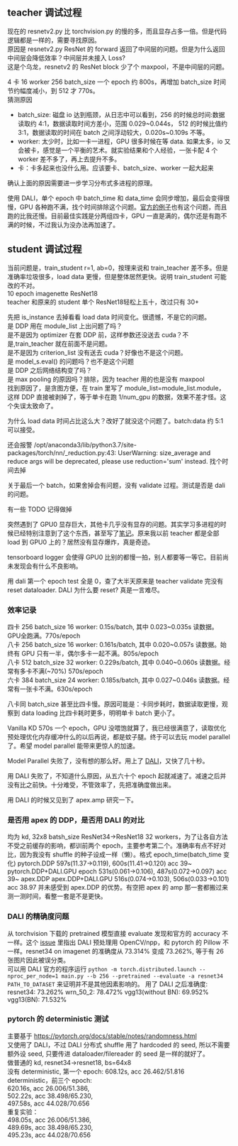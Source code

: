 ## teacher 调试过程
现在的 resnetv2.py 比 torchvision.py 的慢的多，而且显存占多一倍。但是代码逻辑都是一样的，需要寻找原因。  
原因是 resnetv2.py ResNet 的 forward 返回了中间层的问题。但是为什么返回中间层会降低效率？中间层并未接入 Loss?   
这是个乌龙，resnetv2 的 ResNet block 少了个 maxpool，不是中间层的问题。

4 卡 16 worker 256 batch_size 一个 epoch 约 800s，再增加 batch_size 时间节约幅度减小，到 512 才 770s。  
猜测原因
 * batch_size: 磁盘 io 达到瓶颈，从日志中可以看到，256 的时候总时间:数据读取约 4:1，数据读取时间方差小，范围 0.029~0.044s，
 512 的时候比值约 3:1，数据读取的时间在 batch 之间浮动较大，0.020s~0.109s 不等。
 * worker: 太少时，比如一卡一进程，GPU 很多时候在等 data. 如果太多，io 又会被卡，感觉是一个平衡的艺术。就实验结果和个人经验，一张卡配 4 个 worker 差不多了，再上去提升不多。
 * 卡：卡多起来也没什么用。应该要卡、batch_size、worker 一起大起来  

确认上面的原因需要进一步学习分布式多进程的原理。

使用 DALI，单个 epoch 中 batch_time 和 data_time 会同步增加，最后会变得很慢，GPU 各种跑不满，找个时间排除这个问题。[官方的例子](https://github.com/NVIDIA/DALI/blob/master/docs/examples/use_cases/pytorch/resnet50/main.py)也有这个问题，而且跑的比我还慢。目前最佳实践是分两组四卡，GPU 一直是满的，偶尔还是有跑不满的时候，不过我认为没办法再加速了。

## student 调试过程
当前问题是，train_student r=1, ab=0，按理来说和 train_teacher 差不多。但是准确率垃圾很多，load data 更慢，但是整体居然更快。说明 train_student 可能改的不对。  
10 epoch imagenette ResNet18  
teacher 和原来的 student 单个 ResNet18轻松上五十，改过只有 30+

先把 is_instance 去掉看看 load data 时间变化。很遗憾，不是它的问题。  
是 DDP 用在 module_list 上出问题了吗？  
是不是因为 optimizer 在套 DDP 前，这样参数还没送去 cuda？不是,train_teacher 就在前面不是问题。  
是不是因为 criterion_list 没有送去 cuda？好像也不是这个问题。  
是 model_s.eval() 的问题吗？也不是这个问题  
是 DDP 之后网络结构变了吗？  
是 max pooling 的原因吗？排除，因为 teacher 用的也是没有 maxpool  
找到原因了，是贪图方便，在 train 里写了 module_list=module_list.module，这样 DDP 直接被剥掉了，等于单卡在跑 1/num_gpu 的数据，效果不差才怪。这个失误太致命了。

为什么 load data 时间占比这么大？改好了就没这个问题了。batch:data 约 5:1 可以接受。

还会报警 /opt/anaconda3/lib/python3.7/site-packages/torch/nn/_reduction.py:43: UserWarning: size_average and reduce args will be deprecated, please use reduction='sum' instead. 找个时间去掉

关于最后一个 batch，如果舍掉会有问题，没有 validate 过程。测试是否是 dali 的问题。

有一些 TODO 记得做掉

突然遇到了 GPU0 显存巨大，其他卡几乎没有显存的问题。其实学习多进程的时候已经特别注意到了这个东西，甚至写了[笔记](https://github.com/triomino/study/blob/11811da6c44e2c61372d8fe607bdb5059d80da1d/pytorch/notes.md#ddp-%E5%92%8C-saveload)。原来我以前 teacher 都是全部 load 到 GPU0 上的？居然没有显存爆炸，真是奇迹。

tensorboard logger 会使得 GPU0 比别的都慢一拍，别人都要等一等它。目前尚未发现会有什么不良影响。

用 dali 第一个 epoch test 全是 0，查了大半天原来是 teacher validate 完没有 reset dataloader. DALI 为什么要 reset? 真是一言难尽。

### 效率记录
四卡 256 batch_size 16 worker: 0.15s/batch, 其中 0.023~0.035s 读数据。GPU全跑满。770s/epoch  
八卡 256 batch_size 16 worker: 0.161s/batch, 其中 0.020~0.057s 读数据。始终有 GPU 只有一半，偶尔多卡一起不满。805s/epoch  
八卡 512 batch_size 32 worker: 0.229s/batch, 其中 0.040~0.060s 读数据。经常有多卡不满(~70%)  570s/epoch  
六卡 384 batch_size 24 worker: 0.185s/batch, 其中 0.027~0.046s 读数据。经常有一张卡不满。630s/epoch  

八卡同 batch_size 甚至比四卡慢。原因可能是：卡同步耗时，数据读取更慢，观察到 data loading 比四卡耗时更多，明明单卡 batch 更小了。

Vanilla KD 570s 一个 epoch，GPU 没喂饱就算了，我已经很满意了，读取优化预处理优化内存缓冲什么的以后再说，都是蚊子腿。终于可以去玩 model parallel 了。希望 model parallel 能带来更惊人的加速。

Model Parallel 失败了，没有想的那么好。用上了 [DALI](https://github.com/NVIDIA/DALI/)，又快了几十秒。

用 DALI 失败了，不知道什么原因，从五六十个 epoch 起就减速了。减速之后并没有比之前快。十分难受，不管效率了，先把准确度做出来。

用 DALI 的时候又见到了 apex.amp 研究一下。

### 是否用 apex 的 DDP，是否用 DALI 的对比
均为 kd, 32x8 batsh_size ResNet34->ResNet18 32 workers，为了让各自方法不受之前缓存的影响，都训前两个 epoch，主要参考第二个。准确率有点不好对比，因为我没有 shuffle 的种子设成一样（懒）。格式 epoch_time(batch_time 变化)
pytorch.DDP  597s(11.37->0.119), 600s(11.41->0.120) acc 39~
pytorch.DDP+DALI.GPU epoch 531s(0.061->0.106), 487s(0.072->0.097) acc 39~
apex.DDP 
apex.DDP+DALI.GPU 516s(0.074->0.103), 506s(0.033->0.101) acc 38.97
并未感受到 apex.DDP 的优势。有空把 apex 的 amp 那一套都搬过来测一测时间，看整一套是不是更快。

### DALI 的精确度问题
从 torchvision 下载的 pretrained 模型直接 evaluate 发现和官方的 accuracy 不一样。这个 [issue](https://github.com/NVIDIA/DALI/issues/400) 里指出 DALI 预处理用 OpenCV/npp，和 pytorch 的 Pillow 不一样。resnet34 on imagenet 的准确度从 73.314% 变成 73.262%, 等于有 26 张图片因此被误分类。  
可以用 DALI 官方的程序运行 `python -m torch.distributed.launch --nproc_per_node=1 main.py --b 256 --pretrained --evaluate -a resnet34 PATH_TO_DATASET` 来证明并不是其他因素影响的。
用了 DALI 之后准确度:
resnet34: 73.262%
wrn_50_2: 78.472%
vgg13(without BN): 69.952%
vgg13(BN): 71.532%

### pytorch 的 deterministic 测试
主要基于 https://pytorch.org/docs/stable/notes/randomness.html  
又使用了 DALI，不过 DALI 分布式 shuffle 用了 hardcoded 的 seed, 所以不需要额外设 seed, 只要传进 dataloader/filereader 的 seed 是一样的就好了。  
做普通的 kd, resnet34->resnet18, bs=64x8  
没有 deterministic, 第一个 epoch: 608.12s, acc 26.462/51.816  
deterministic，前三个 epoch:   
620.16s, acc 26.006/51.386,   
502.22s, acc 38.498/65.230,  
497.58s, acc 44.028/70.656   
重复实验：  
498.05s, acc 26.006/51.386,  
489.69s, acc 38.498/65.230,  
495.23s, acc 44.028/70.656  